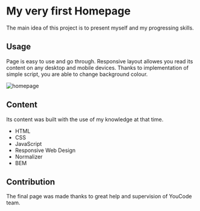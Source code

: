 # My very first Homepage

The main idea of this project is to present myself and my progressing skills.

## Usage

Page is easy to use and go through. Responsive layout allowes you read its content on any desktop and mobile devices.
Thanks to implementation of simple script, you are able to change background colour.

![homepage](https://user-images.githubusercontent.com/103523918/196526470-334f7960-0a5a-4e0c-946c-defcc975e986.gif)

## Content 
Its content was built with the use of my knowledge at that time.

 - HTML
 - CSS
 - JavaScript
 - Responsive Web Design
 - Normalizer
 - BEM
 
## Contribution

The final page was made thanks to great help and supervision of YouCode team. 
